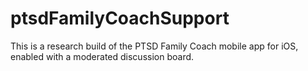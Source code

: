 # ptsdFamilyCoachSupport
This is a research build of the PTSD Family Coach mobile app for iOS, enabled with a moderated discussion board.
